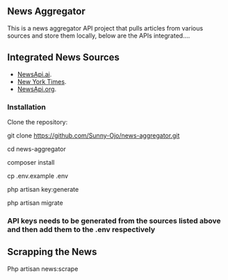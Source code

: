 ## News Aggregator

This is a news aggregator API project that pulls articles from various sources and store them locally, below are the APIs integrated....

## Integrated News Sources

-   [NewsApi.ai](https://newsapi.ai/).
-   [New York Times](https://developer.nytimes.com/).
-   [NewsApi.org](https://newsapi.org/).

### Installation

Clone the repository:

git clone https://github.com/Sunny-Ojo/news-aggregator.git

cd news-aggregator

composer install

cp .env.example .env

php artisan key:generate

php artisan migrate

### API keys needs to be generated from the sources listed above and then add them to the .env respectively

## Scrapping the News

Php artisan news:scrape
